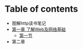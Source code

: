 # Table of contents

* 图解http读书笔记
* [第一章 了解Web及网络基础](di-yi-zhang/README.md)
  * [第一节](di-yi-zhang/di-yi-jie.md)
* 第二章

